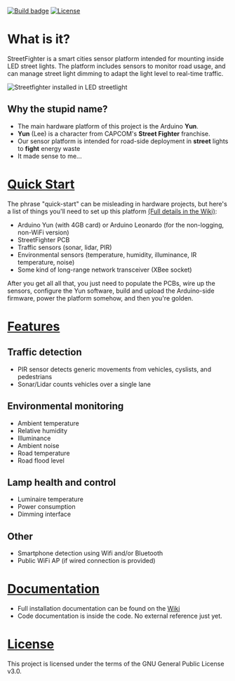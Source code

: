 [![Build badge](https://travis-ci.org/Leenix/StreetFighter_Sensor_Testbed.svg?branch=master)](https://travis-ci.org/Leenix/StreetFighter_Sensor_Testbed) [![License](http://www.gnu.org/graphics/gplv3-127x51.png)](http://www.gnu.org/licenses/gpl-3.0.en.html)

# What is it?
StreetFighter is a smart cities sensor platform intended for mounting inside LED street lights. The platform includes sensors to monitor road usage, and can manage street light dimming to adapt the light level to real-time traffic.

![Streetfighter installed in LED streetlight](https://github.com/Leenix/StreetFighter_Sensor_Testbed/wiki/images/pole.jpg)

## Why the stupid name?
- The main hardware platform of this project is the Arduino **Yun**.
- **Yun** (Lee) is a character from CAPCOM's **Street Fighter** franchise.
- Our sensor platform is intended for road-side deployment in **street** lights to **fight** energy waste
- It made sense to me...

# [Quick Start](https://github.com/Leenix/StreetFighter_Sensor_Testbed/wiki/Hardware-Installation)
The phrase "quick-start" can be misleading in hardware projects, but here's a list of things you'll need to set up this platform [(Full details in the Wiki)](https://github.com/Leenix/StreetFighter_Sensor_Testbed/wiki):
- Arduino Yun (with 4GB card) or Arduino Leonardo (for the non-logging, non-WiFi version)
- StreetFighter PCB
- Traffic sensors (sonar, lidar, PIR)
- Environmental sensors (temperature, humidity, illuminance, IR temperature, noise)
- Some kind of long-range network transceiver (XBee socket)

After you get all all that, you just need to populate the PCBs, wire up the sensors, configure the Yun software, build and upload the Arduino-side firmware, power the platform somehow, and then you're golden.

# [Features](https://github.com/Leenix/StreetFighter_Sensor_Testbed/wiki/Features)
## Traffic detection
- PIR sensor detects generic movements from vehicles, cyslists, and pedestrians
- Sonar/Lidar counts vehicles over a single lane

## Environmental monitoring
- Ambient temperature
- Relative humidity
- Illuminance
- Ambient noise
- Road temperature
- Road flood level

## Lamp health and control
- Luminaire temperature
- Power consumption
- Dimming interface

## Other
- Smartphone detection using Wifi and/or Bluetooth
- Public WiFi AP (if wired connection is provided)

# [Documentation](https://github.com/Leenix/StreetFighter_Sensor_Testbed/wiki)
- Full installation documentation can be found on the [Wiki](https://github.com/Leenix/StreetFighter_Sensor_Testbed/wiki)
- Code documentation is inside the code. No external reference just yet.

# [License](http://www.gnu.org/licenses/gpl-3.0.en.html)

This project is licensed under the terms of the GNU General Public License v3.0.
